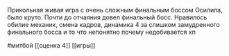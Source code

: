 Прикольная живая игра с очень сложным финальным боссом
Осилила, было круто.
Почти до отчаяния довел финальный босс.
Нравилось обилие механик, смена кадров, динамика 
4 за слишком замудренного финального босса и то что непонятно почему недобивается хп

#митбой
[[оценка 4]]
[[игры]]